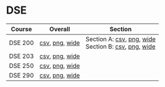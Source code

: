 # DSE

| Course | Overall | Section |
| ------ | ------- | ------- |
| DSE 200 | [csv](https://github.com/UCSD-Historical-Enrollment-Data/2022FallGrad/blob/main/overall/DSE%20200.csv), [png](https://raw.githubusercontent.com/UCSD-Historical-Enrollment-Data/2022FallGrad/main/plot_overall/DSE%20200.png), [wide](https://raw.githubusercontent.com/UCSD-Historical-Enrollment-Data/2022FallGrad/main/plot_overall_wide/DSE%20200.png) | Section A: [csv](https://github.com/UCSD-Historical-Enrollment-Data/2022FallGrad/blob/main/section/DSE%20200_A.csv), [png](https://raw.githubusercontent.com/UCSD-Historical-Enrollment-Data/2022FallGrad/main/plot_section/DSE%20200_A.png), [wide](https://raw.githubusercontent.com/UCSD-Historical-Enrollment-Data/2022FallGrad/main/plot_section_wide/DSE%20200_A.png)<br>Section B: [csv](https://github.com/UCSD-Historical-Enrollment-Data/2022FallGrad/blob/main/section/DSE%20200_B.csv), [png](https://raw.githubusercontent.com/UCSD-Historical-Enrollment-Data/2022FallGrad/main/plot_section/DSE%20200_B.png), [wide](https://raw.githubusercontent.com/UCSD-Historical-Enrollment-Data/2022FallGrad/main/plot_section_wide/DSE%20200_B.png) |
| DSE 203 | [csv](https://github.com/UCSD-Historical-Enrollment-Data/2022FallGrad/blob/main/overall/DSE%20203.csv), [png](https://raw.githubusercontent.com/UCSD-Historical-Enrollment-Data/2022FallGrad/main/plot_overall/DSE%20203.png), [wide](https://raw.githubusercontent.com/UCSD-Historical-Enrollment-Data/2022FallGrad/main/plot_overall_wide/DSE%20203.png) |  |
| DSE 250 | [csv](https://github.com/UCSD-Historical-Enrollment-Data/2022FallGrad/blob/main/overall/DSE%20250.csv), [png](https://raw.githubusercontent.com/UCSD-Historical-Enrollment-Data/2022FallGrad/main/plot_overall/DSE%20250.png), [wide](https://raw.githubusercontent.com/UCSD-Historical-Enrollment-Data/2022FallGrad/main/plot_overall_wide/DSE%20250.png) |  |
| DSE 290 | [csv](https://github.com/UCSD-Historical-Enrollment-Data/2022FallGrad/blob/main/overall/DSE%20290.csv), [png](https://raw.githubusercontent.com/UCSD-Historical-Enrollment-Data/2022FallGrad/main/plot_overall/DSE%20290.png), [wide](https://raw.githubusercontent.com/UCSD-Historical-Enrollment-Data/2022FallGrad/main/plot_overall_wide/DSE%20290.png) |  |
